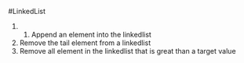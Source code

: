 #LinkedList 
1. 1. Append an element into the linkedlist
2. Remove the tail element from a linkedlist
3. Remove all element in the linkedlist that is great than a target value
